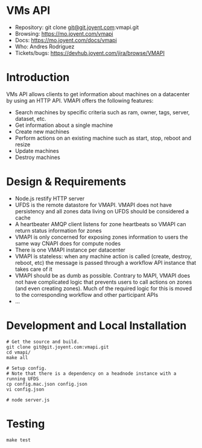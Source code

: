 <!--
    This Source Code Form is subject to the terms of the Mozilla Public
    License, v. 2.0. If a copy of the MPL was not distributed with this
    file, You can obtain one at http://mozilla.org/MPL/2.0/.
-->

<!--
    Copyright (c) 2014, Joyent, Inc.
-->

# VMs API

 * Repository: git clone git@git.joyent.com:vmapi.git
 * Browsing: <https://mo.joyent.com/vmapi>
 * Docs: <https://mo.joyent.com/docs/vmapi>
 * Who: Andres Rodriguez
 * Tickets/bugs: <https://devhub.joyent.com/jira/browse/VMAPI>

# Introduction

VMs API allows clients to get information about machines on a datacenter by using an HTTP API. VMAPI offers the following features:

 * Search machines by specific criteria such as ram, owner, tags, server, dataset, etc.
 * Get information about a single machine
 * Create new machines
 * Perform actions on an existing machine such as start, stop, reboot and resize
 * Update machines
 * Destroy machines


# Design & Requirements

* Node.js restify HTTP server
* UFDS is the remote datastore for VMAPI. VMAPI does not have persistency and all zones data living on UFDS should be considered a cache
* A heartbeater AMQP client listens for zone heartbeats so VMAPI can return status information for zones
 * VMAPI is only concerned for exposing zones information to users the same way CNAPI does for compute nodes
 * There is one VMAPI instance per datacenter
 * VMAPI is stateless: when any machine action is called (create, destroy, reboot, etc) the message is passed through a workflow API instance that takes care of it
 * VMAPI should be as dumb as possible. Contrary to MAPI, VMAPI does not have complicated logic that prevents users to call actions on zones (and even creating zones). Much of the required logic for this is moved to the corresponding workflow and other participant APIs
 * ...

# Development and Local Installation

    # Get the source and build.
    git clone git@git.joyent.com:vmapi.git
    cd vmapi/
    make all

    # Setup config.
    # Note that there is a dependency on a headnode instance with a running UFDS
    cp config.mac.json config.json
    vi config.json

    # node server.js


# Testing

    make test

